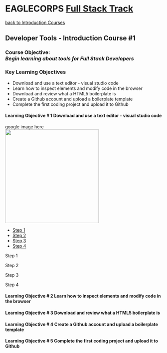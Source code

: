 # **EAGLECORPS** [Full Stack Track](../README.md)
[back to Introduction Courses](/course/introduction.md)
## Developer Tools - Introduction Course #1 

### Course Objective: <br /><em><b>Begin learning about tools for Full Stack Developers</b></em>

### Key Learning Objectives
<ul>
    <li>Download and use a text editor - visual studio code</li>
    <li>Learn how to inspect elements and modify code in the browser</li>
    <li>Download and review what a HTML5 boilerplate is</li>
    <li>Create a Github account and upload a boilerplate template</li>
    <li>Complete the first coding project and upload it to Github</li>
</ul>

#### <span class="objective">Learning Objective # 1</span> Download and use a text editor - visual studio code
<div>
    google image here<br />
    <img align="center" width="300" src="https://thehappypuppysite.com/wp-content/uploads/2017/10/Cute-Dog-Names-HP-long.jpg"><br />
    <ul>
        <li><a href="#step1">Step 1</a></li>
        <li><a href="#step2">Step 2</a></li>
        <li><a href="#step3">Step 3</a></li>
        <li><a href="#step4">Step 4</a></li>
    </ul>
    <div id="step1" class="step">
        <p>Step 1</p>
    </div>
    <div id="step2" class="step">
        <p>Step 2</p>
    </div>
    <div id="step3" class="step">
        <p>Step 3</p>
    </div>
    <div id="step4" class="step">
        <p>Step 4</p>
    </div>
</div>

#### <span class="objective">Learning Objective # 2</span> Learn how to inspect elements and modify code in the browser

#### <span class="objective">Learning Objective # 3</span> Download and review what a HTML5 boilerplate is

#### <span class="objective">Learning Objective # 4</span> Create a Github account and upload a boilerplate template

#### <span class="objective">Learning Objective # 5</span> Complete the first coding project and upload it to Github

